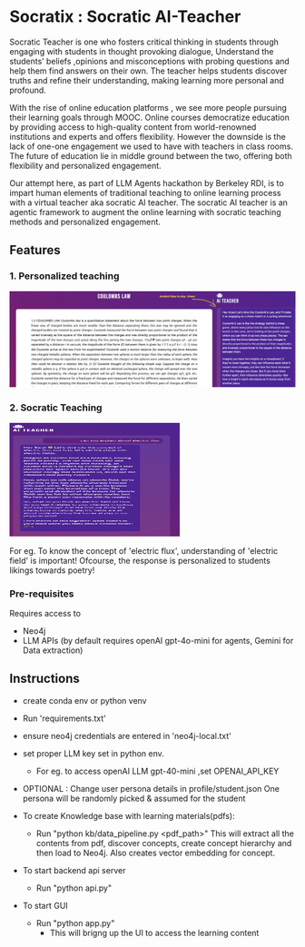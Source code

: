 # Socratix : Socratic AI-Teacher
Socratic Teacher is one who fosters critical thinking in students through engaging with students in thought provoking dialogue, Understand the students’ beliefs ,opinions and misconceptions with probing questions and help them find answers on their own. The teacher helps students discover truths and refine their understanding, making learning more personal and profound.

With the rise of online education platforms , we see more people pursuing their learning goals through MOOC. Online courses democratize education by providing access to high-quality content from world-renowned institutions and experts and offers flexibility. However the downside is the lack of one-one engagement we used to have with teachers in class rooms. The future of education lie in middle ground between the two, offering both flexibility and personalized engagement.

Our attempt here, as part of LLM Agents hackathon by Berkeley RDI, is to impart human elements of traditional teaching to online learning process with a virtual teacher aka socratic AI teacher. The socratic AI teacher is an agentic framework to augment the online learning with socratic teaching methods and personalized engagement.
## Features
### 1. Personalized teaching
![Personalization](images/PersonalizedTeaching-eg.png)

### 2. Socratic Teaching 
<img src="images/foundationConcepts-eg.png" alt="Socratic" width="300" height="200">


For eg. To know the concept of 'electric flux', understanding of 'electric field' is important! Ofcourse, the response is personalized to students likings towards poetry!
    
### Pre-requisites
Requires access to
- Neo4j
- LLM APIs (by default requires openAI gpt-4o-mini for agents, Gemini for Data extraction)

## Instructions
- create conda env or python venv
- Run 'requirements.txt'
- ensure neo4j credentials are entered in 'neo4j-local.txt'
- set proper LLM key set in python env.
  - For eg. to access openAI LLM gpt-40-mini ,set OPENAI_API_KEY

- OPTIONAL : Change user persona details in profile/student.json
  One persona will be randomly picked & assumed for the student
    
- To create Knowledge base with learning materials(pdfs):
    - Run "python kb/data_pipeline.py <pdf_path>"
      This will extract all the contents from pdf, discover concepts, create concept hierarchy and then load to Neo4j. Also creates vector embedding for concept.

- To start backend api server
  - Run "python api.py"
 
- To start GUI
  - Run "python app.py"
    - This will brigng up the UI to access the learning content
